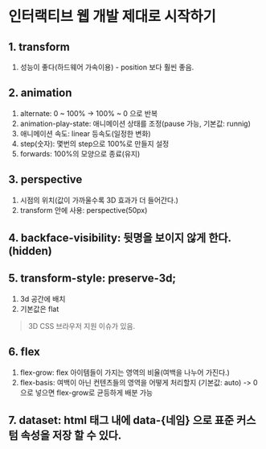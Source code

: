 # 인터랙티브 웹 개발 제대로 시작하기

## 1. transform

1. 성능이 좋다(하드웨어 가속이용) - position 보다 훨씬 좋음.

## 2. animation

1. alternate: 0 ~ 100% -> 100% ~ 0 으로 반복
2. animation-play-state: 애니메이션 상태를 조정(pause 가능, 기본값: runnig)
3. 애니메이션 속도: linear 등속도(일정한 변화)
4. step(숫자): 몇번의 step으로 100%로 만들지 설정
5. forwards: 100%의 모양으로 종료(유지)

## 3. perspective

1. 시점의 위치(값이 가까울수록 3D 효과가 더 들어간다.)
2. transform 안에 사용: perspective(50px)

## 4. backface-visibility: 뒷명을 보이지 않게 한다.(hidden)

## 5. transform-style: preserve-3d;

1. 3d 공간에 배치
2. 기본값은 flat

> 3D CSS 브라우저 지원 이슈가 있음.

## 6. flex

1. flex-grow: flex 아이템들이 가지는 영역의 비율(여백을 나누어 가진다.)
2. flex-basis: 여백이 아닌 컨텐츠들의 영역을 어떻게 처리할지 (기본값: auto)
-> 0 으로 넣으면 flex-grow로 균등하게 배분 가능


## 7. dataset: html 태그 내에 data-{네임} 으로 표준 커스텀 속성을 저장 할 수 있다.